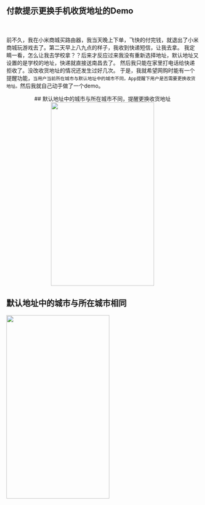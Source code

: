 ## 付款提示更换手机收货地址的Demo
<br><br>
    前不久，我在小米商城买路由器，我当天晚上下单，飞快的付完钱，就退出了小米商城玩游戏去了。第二天早上八九点的样子，我收到快递短信，让我去拿。
    我定睛一看，怎么让我去学校拿？？后来才反应过来我没有重新选择地址，默认地址又设置的是学校的地址，快递就直接送南昌去了。
    然后我只能在家里打电话给快递拒收了。没改收货地址的情况还发生过好几次。
    于是，我就希望网购时能有一个提醒功能，`当用户当前所在城市与默认地址中的城市不同，App提醒下用户是否需要更换收货地址。`然后我就自己动手做了一个demo。
   <div align=center>
   ## 默认地址中的城市与所在城市不同，提醒更换收货地址
   <img src="https://github.com/StevenReach/DeliveryAddressDemo/raw/master/gif/demo.gif" width="270" height="480"/></div>
    
   ## 默认地址中的城市与所在城市相同
   <img src="https://github.com/StevenReach/DeliveryAddressDemo/raw/master/gif/demo_same.gif" width="270" height="480"/>
